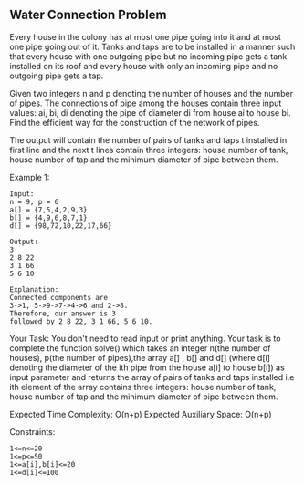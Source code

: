 ## Water Connection Problem

Every house in the colony has at most one pipe going into it and at most one pipe going out of it. Tanks and taps are to be installed in a manner such that every house with one outgoing pipe but no incoming pipe gets a tank installed on its roof and every house with only an incoming pipe and no outgoing pipe gets a tap.

Given two integers n and p denoting the number of houses and the number of pipes. The connections of pipe among the houses contain three input values: ai, bi, di denoting the pipe of diameter di from house ai to house bi. Find the efficient way for the construction of the network of pipes.

The output will contain the number of pairs of tanks and taps t installed in first line and the next t lines contain three integers: house number of tank, house number of tap and the minimum diameter of pipe between them.

Example 1:
```
Input:
n = 9, p = 6
a[] = {7,5,4,2,9,3}
b[] = {4,9,6,8,7,1}
d[] = {98,72,10,22,17,66} 

Output: 
3
2 8 22
3 1 66
5 6 10

Explanation:
Connected components are 
3->1, 5->9->7->4->6 and 2->8.
Therefore, our answer is 3 
followed by 2 8 22, 3 1 66, 5 6 10.
``` 

Your Task:
You don't need to read input or print anything. Your task is to complete the function solve() which takes an integer n(the number of houses), p(the number of pipes),the array a[] , b[] and d[] (where d[i] denoting the diameter of the ith pipe from the house a[i] to house b[i]) as input parameter and returns the array of pairs of tanks and taps installed i.e ith element of the array contains three integers: house number of tank, house number of tap and the minimum diameter of pipe between them.  

 

Expected Time Complexity: O(n+p)
Expected Auxiliary Space: O(n+p)

 

Constraints:
```
1<=n<=20
1<=p<=50
1<=a[i],b[i]<=20
1<=d[i]<=100
```
